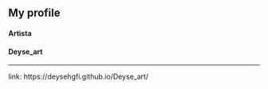 <h2>My profile</h2>
<h4>Artista</h4>
<h4>Deyse_art</h4>

<hr>
link: https://deysehgfi.github.io/Deyse_art/
